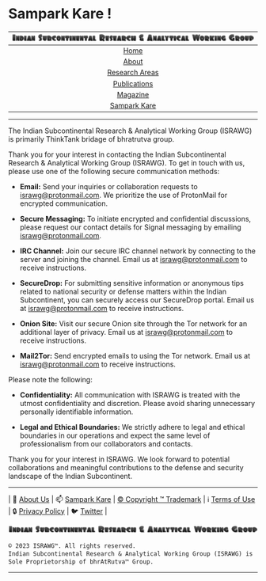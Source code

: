 # **Sampark Kare !**

| ![ISRAWG Logo](../text_logo.png) |
| :-------------------------------------------------:       |
| [Home](../home.md)                                           |
| [About](about.md)                                         |
| [Research Areas](research.md)                             |
| [Publications](../publication/publications.md)            |
| [Magazine](../magazine/magazine.md)                       |
| [Sampark Kare](sampark.md)                                |

___

The Indian Subcontinental Research & Analytical Working Group (ISRAWG) is primarily ThinkTank bridage of bhratrutva group.

Thank you for your interest in contacting the Indian Subcontinental Research & Analytical Working Group (ISRAWG). To get in touch with us, please use one of the following secure communication methods:

- **Email:** Send your inquiries or collaboration requests to [israwg@protonmail.com](mailto:israwg@protonmail.com). We prioritize the use of ProtonMail for encrypted communication.

- **Secure Messaging:** To initiate encrypted and confidential discussions, please request our contact details for Signal messaging by emailing [israwg@protonmail.com](mailto:israwg@protonmail.com).

- **IRC Channel:** Join our secure IRC channel network by connecting to the server and joining the channel. Email us at [israwg@protonmail.com](mailto:israwg@protonmail.com) to receive instructions.

- **SecureDrop:** For submitting sensitive information or anonymous tips related to national security or defense matters within the Indian Subcontinent, you can securely access our SecureDrop portal. Email us at [israwg@protonmail.com](mailto:israwg@protonmail.com) to receive instructions.

- **Onion Site:** Visit our secure Onion site through the Tor network for an additional layer of privacy. Email us at [israwg@protonmail.com](mailto:israwg@protonmail.com) to receive instructions.

- **Mail2Tor:** Send encrypted emails to using the Tor network. Email us at [israwg@protonmail.com](mailto:israwg@protonmail.com) to receive instructions.

Please note the following:

- **Confidentiality:** All communication with ISRAWG is treated with the utmost confidentiality and discretion. Please avoid sharing unnecessary personally identifiable information.

- **Legal and Ethical Boundaries:** We strictly adhere to legal and ethical boundaries in our operations and expect the same level of professionalism from our collaborators and contacts.

Thank you for your interest in ISRAWG. We look forward to potential collaborations and meaningful contributions to the defense and security landscape of the Indian Subcontinent.

___

| 📝 [About Us](about.md) | 📫 [Sampark Kare](sampark.md) | [© Copyright ™️ Trademark](copyright&trademark.md) | ℹ️  [Terms of Use](termsofuse.md) | 🔒 [Privacy Policy](privacy&policy.md) | 🐦 [Twitter](https://twitter.com/israwg_) |

![Indian Subcontinental Research & Analytical Working Group (ISRAWG)](../text_logo.png)

    © 2023 ISRAWG™️. All rights reserved. 
    Indian Subcontinental Research & Analytical Working Group (ISRAWG) is Sole Proprietorship of bhrAtRutva™️ Group.

___
